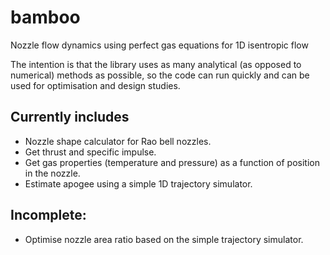 # bamboo
Nozzle flow dynamics using perfect gas equations for 1D isentropic flow  

The intention is that the library uses as many analytical (as opposed to numerical) methods as possible, so the code can run quickly and can be used for optimisation and design studies.

## Currently includes
- Nozzle shape calculator for Rao bell nozzles.
- Get thrust and specific impulse.
- Get gas properties (temperature and pressure) as a function of position in the nozzle.
- Estimate apogee using a simple 1D trajectory simulator.

## Incomplete:
- Optimise nozzle area ratio based on the simple trajectory simulator.
